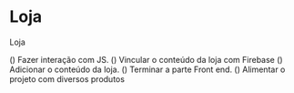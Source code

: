 # Loja
 Loja

() Fazer interação com JS.
() Vincular o conteúdo da loja com Firebase
() Adicionar o conteúdo da loja.
() Terminar a parte Front end.
() Alimentar o projeto com diversos produtos
